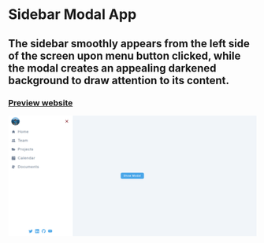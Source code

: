 # Sidebar Modal App

## The sidebar smoothly appears from the left side of the screen upon menu button clicked, while the modal creates an appealing darkened background to draw attention to its content.

### [Preview website](https://milyazkamil.github.io/Sidebar-Modal-App/) 
![](./src/assets/images/readme-image.png)